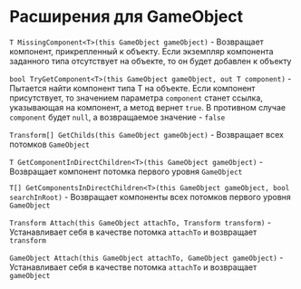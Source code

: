 ﻿# Расширения для GameObject

`T MissingComponent<T>(this GameObject gameObject)` - Возвращает компонент, прикрепленный к объекту. Если экземпляр компонента заданного типа отсутствует на объекте, то он будет добавлен к объекту

`bool TryGetComponent<T>(this GameObject gameObject, out T component)` - Пытается найти компонент типа T на объекте. Если компонент присутствует, то значением параметра `component` станет ссылка, указывающая на компонент, а метод вернет `true`. В противном случае `component` будет `null`, а возвращаемое значение - `false`

`Transform[] GetChilds(this GameObject gameObject)` - Возвращает всех потомков `GameObject`

`T GetComponentInDirectChildren<T>(this GameObject gameObject)` - Возвращает компонент потомка первого уровня `GameObject`

`T[] GetComponentsInDirectChildren<T>(this GameObject gameObject, bool searchInRoot)` - Возвращает компоненты всех потомков первого уровня `GameObject`

`Transform Attach(this GameObject attachTo, Transform transform)` - Устанавливает себя в качестве потомка `attachTo` и возвращает `transform`

`GameObject Attach(this GameObject attachTo, GameObject gameObject)` - Устанавливает себя в качестве потомка `attachTo` и возвращает `gameObject`